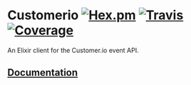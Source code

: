 # Customerio [![Hex.pm](https://img.shields.io/hexpm/v/customerio.svg)](https://hex.pm/packages/customerio) [![Travis](https://img.shields.io/travis/Virviil/customerio.svg)](https://travis-ci.org/Virviil/customerio) [![Coverage](http://inch-ci.org/github/virviil/customerio.svg)](http://inch-ci.org/github/virviil/customerio)



An Elixir client for the Customer.io event API.

## [Documentation](https://hexdocs.pm/customerio)
